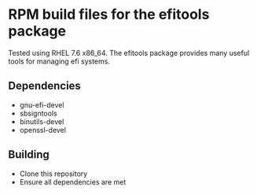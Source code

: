 # RPM build files for the efitools package  
Tested using RHEL 7.6 x86_64. The efitools package provides many useful tools for managing efi systems.

## Dependencies
- gnu-efi-devel
- sbsigntools
- binutils-devel
- openssl-devel

## Building
- Clone this repository
- Ensure all dependencies are met
